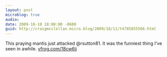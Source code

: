 ```yaml
---
layout: post
microblog: true
audio: 
date: 2009-10-10 18:00:00 -0600
guid: http://craigmcclellan.micro.blog/2009/10/11/t4785855566.html
---
```

This praying mantis just attacked @rsutton81. It was the funniest thing I've seen in awhile.  [yfrog.com/18cw6jj](http://yfrog.com/18cw6jj)
